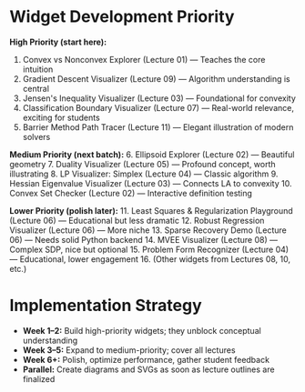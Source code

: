 # Widget Development Priority

**High Priority (start here):**
1. Convex vs Nonconvex Explorer (Lecture 01) — Teaches the core intuition
2. Gradient Descent Visualizer (Lecture 09) — Algorithm understanding is central
3. Jensen's Inequality Visualizer (Lecture 03) — Foundational for convexity
4. Classification Boundary Visualizer (Lecture 07) — Real-world relevance, exciting for students
5. Barrier Method Path Tracer (Lecture 11) — Elegant illustration of modern solvers

**Medium Priority (next batch):**
6. Ellipsoid Explorer (Lecture 02) — Beautiful geometry
7. Duality Visualizer (Lecture 05) — Profound concept, worth illustrating
8. LP Visualizer: Simplex (Lecture 04) — Classic algorithm
9. Hessian Eigenvalue Visualizer (Lecture 03) — Connects LA to convexity
10. Convex Set Checker (Lecture 02) — Interactive definition testing

**Lower Priority (polish later):**
11. Least Squares & Regularization Playground (Lecture 06) — Educational but less dramatic
12. Robust Regression Visualizer (Lecture 06) — More niche
13. Sparse Recovery Demo (Lecture 06) — Needs solid Python backend
14. MVEE Visualizer (Lecture 08) — Complex SDP, nice but optional
15. Problem Form Recognizer (Lecture 04) — Educational, lower engagement
16. (Other widgets from Lectures 08, 10, etc.)

# Implementation Strategy

- **Week 1–2:** Build high-priority widgets; they unblock conceptual understanding
- **Week 3–5:** Expand to medium-priority; cover all lectures
- **Week 6+:** Polish, optimize performance, gather student feedback
- **Parallel:** Create diagrams and SVGs as soon as lecture outlines are finalized
